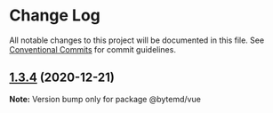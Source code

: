 # Change Log

All notable changes to this project will be documented in this file.
See [Conventional Commits](https://conventionalcommits.org) for commit guidelines.

## [1.3.4](https://github.com/bytedance/bytemd/compare/v1.3.3...v1.3.4) (2020-12-21)

**Note:** Version bump only for package @bytemd/vue
